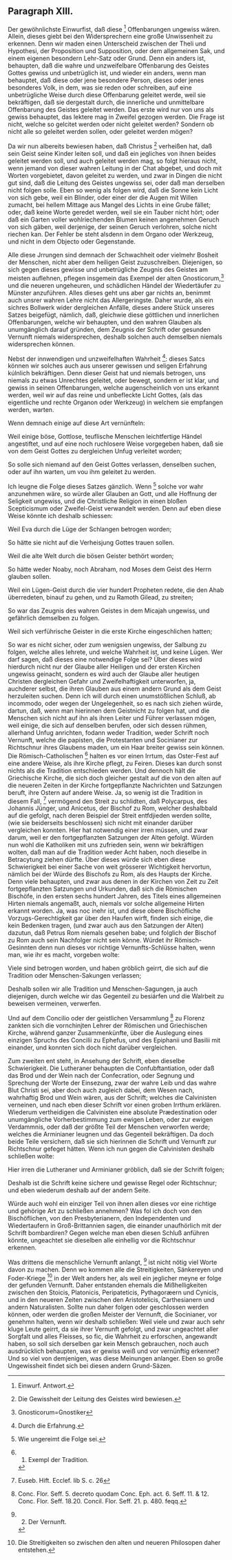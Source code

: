 
<!-- Seite 91 -->

Paragraph XIII.
---------------

Der gewöhnlichste Einwurfist, daß diese [^k2r42]
Offenbarungen ungewiss wären. Allein, dieses
giebt bei den Widersprechern eine große Unwissenheit
zu erkennen. Denn wir maden einen Unterscheid zwischen
der Theli und Hypothesi, der Proposition und
Supposition, oder dem allgemeinen Sak, und einem
eigenen besondern Lehr-Satz oder Grund. Denn
ein anders ist, behaupten, daß die wahre und unzweifelbare
Offenbarung des Geistes Gottes gewiss
und unbetrüglich ist, und wieder ein anders,
wenn man behauptet, daß diese oder jene besondere
Person, dieses oder jenes besonderes Volk, in dem,
was sie reden oder schreiben, auf eine unbetrügliche
Weise durch diese Offenbarung geleitet werde, weil sie
bekräftigen, daß sie dergestalt durch, die innerliche und
unmittelbare Offenbarung des Geistes geleitet werden.
Das erste wird nur von uns als gewiss behauptet,
das lektere mag in Zweifel gezogen werden. Die
Frage ist nicht, welche so gelcitet werden oder nicht
geleitet werden? Sondern ob nicht alle so geleitet
werden sollen, oder geleitet werden mögen?

Da wir nun albereits bewiesen haben, daß Christus [^k2r43]
verheißen hat, daß sein Geist seine Kinder leiten soll, und
daß ein jegliches von ihnen beides geleitet werden soll,
und auch geleitet werden mag, so folgt hieraus nicht,
wenn jemand von dieser wahren Leitung in der Chat abgebet,
und doch mit Worten vorgebietet, davon geleitet
zu werden, und zwar in Dingen die nicht gut sind, daß
die Leitung des Geistes ungewiss sei, oder daß man
derselben nicht folgen solle. Eben so wenig als folgen
wird, daß die Sonne kein Licht von sich gebe, weil ein
Blinder, oder einer der die Augen mit Willen zumacht,
bei hellem Mittage aus Mangel des Lichts in eine
Grube fället; oder, daß keine Worte geredet werden,
weil sie ein Tauber nicht hört; oder daß ein Garten
voller wohlriechenden Blumen keinen angenehmen Geruch<!-- Seite 92 -->
von sich gäben, weil derjenige, der seinen Geruch
verlohren, solche nicht riechen kan. Der Fehler be steht
alsdenn in dem Organo oder Werkzeug, und
nicht in dem Objecto oder Gegenstande.

Alle diese Jrrungen sind demnach der Schwachheit
oder vielmehr Bosheit der Menschen, nicht aber dem
heiligen Geist zuzuschreiben. Diejenigen, so sich gegen
dieses gewisse und unbetrügliche Zeugnis des Geistes
am meisten auflehnen, pflegen insgemein das Exempel
der alten Gnosticorum,[^k2f13] und die neueren ungeheuren,
und schädlichen Händel der Wiedertäufer zu Münster
anzuführen. Alles dieses geht uns aber gar nichts an,
benimmt auch unsrer wahren Lehre nicht das Allergeringste.
Daher wurde, als ein sichres Bollwerk wider
dergleichen Anfälle, dieses andere Stück unseres Satzes
beigefügt, nämlich, daß, gleichwie diese göttlichen
und innerlichen Offenbarungen, welche wir behaupten,
und den wahren Glauben als unumgänglich
darauf gründen, dem Zeugnis der Schrift
oder gesunden Vernunft niemals widersprechen, deshalb
solchen auch demselben niemals widersprechen können.

Nebst der innwendigen und unzweifelhaften Wahrheit [^k2r44]:
dieses Satcs können wir solches auch aus unserer
gewissen und seligen Erfahrung kúlnlich bekräftigen.
Denn dieser Geist hat und niemals betrogen, uns niemals
zu etwas Unrechtes geleitet, oder bewegt, sondern
er ist klar, und gewiss in seinen Offenbarungen, welche
augenscheinlich von uns erkannt werden, weil wir auf
das reine und unbefleckte Licht Gottes, (als das
eigentliche und rechte Organon oder Werkzeug) in
welchem sie empfangen werden, warten.

Wenn demnach einige auf diese Art vernünfteln:

Weil einige böse, Gottlose, teuflische Menschen
leichtfertige Händel angestiftet, und auf eine noch
ruchlosere Weise vorgegeben haben, daß sie von <!-- Seite 93 --><!-- content-0085.xml-->
dem Geist Gottes zu dergleichen Unfug verleitet
worden;

So solle sich niemand auf den Geist Gottes verlassen,
denselben suchen, oder auf ihn warten, um vou
ihm geleitet żu werden.

Ich leugne die Folge dieses Satzes gänzlich. Wenn [^k2r45]
solche vor wahr anzunehmen wäre, so würde aller
Glauben an Gott, und alle Hoffnung der Seligkeit
ungewiss, und die Christliche Religion in einen
bloßen Scepticismum oder Zweifel-Geist verwandelt
werden. Denn auf eben diese Weise könnte ich deshalb
schiessen:

Weil Eva durch die Lüge der Schlangen betrogen
worden;

So hätte sie nicht auf die Verheisjung Gottes
trauen sollen.

Weil die alte Welt durch die bösen Geister bethört
worden;

So hätte weder Noaby, noch Abraham, nod Moses
dem Geist des Herrn glauben sollen.

Weil ein Lügen-Geist durch die vier hundert Propheten
redete, die den Ahab überredeten, binauf zu
gehen, und zu Ramoth Gilead, zu streiten;

So war das Zeugnis des wahren Geistes in dem
Micajah ungewiss, und gefährlich demselben zu folgen.

Weil sich verführische Geister in die erste Kirche
eingeschlichen hatten;

So war es nicht sicher, oder zum wenigsien ungewiss,
der Salbung zu folgen, welche alles lehrete, und welche
Wahrheit ist, und keine Lügen. Wer darf sagen, daß
dieses eine notwendige Folge sei? Über dieses wird
hierdurch nicht nur der Glaube aller Heiligen und der
ersten Kirchen ungewiss geinacht, sondern es wird auch
der Glaube aller heutigen Christen dergleichen Gefahr
und Zweifelhaftigkeit unterworfen, ja, auchderer selbst,
die ihren Glauben aus einem andern Grund als dem<!-- Seite 94 -->
Geist herzuleiten suchen. Denn ich will durch einen unumstößlichen
Schluß, ab incommodo, oder wegen der
Ungelegenheit, so es nach sich ziehen würde, dartun,
daß, wenn man hierinnen dem Geistnicht zu folgen hat,
und die Menschen sich nicht auf ihn als ihren Leiter und
Führer verlassen mögen, weil einige, die sich auf denselben
berufen, oder sich dessen rühmen, allerhand Unfug
anrichten, fodann weder Tradition, weder Schrift noch
Vernunft, welche die papisten, die Protestanten und
Socinianer zur Richtschnur ihres Glaubens maden,
um ein Haar breiter gewiss sein können. Die Römisch-Catholischen [^k2r46]
halten es vor einen Irrtum, das Oster-Fest
auf eine andere Weise, als ihre Kirche pflegt, zu
Feiren. Dieses kan durch sonst nichts als die Tradition
entschieden werden. Und dennoch hält die Griechische
Kirche, die sich doch gleicher gestalt auf die von den alten
auf die neueren Zeiten in der Kirche fortgepflanzte Nachrichten
und Satzungen beruft, ihre Ostern auf andere
Weise. Ja, so wenig ist die Tradition in diesem Fall, [^k2r47]
vermögend den Streit zu schlidten, daß Polycarpus,
des Johannis Jünger, und Anicetus, der Bischof zu
Rom, welcher deshalbbald auf die gefolgt, nach deren
Beispiel der Streit entfdjieden werden sollte, (wie sie
beiderseits beschlossen) sich nicht mit einander darüber
vergleichen konnten. Hier hat notwendig einer
irren müssen, und zwar darum, weil er den fortgepflanzten
Satzungen der Alten gefolgt. Würden nun
wohl die Katholiken mit uns zufrieden sein, wenn wir bekräftigen
wolten, daß man auf die Tradition weder
Acht haben, noch dieselbe in Betracytung ziehen dürfte.
Über dieses würde sich eben diese Schwierigkeit bei
einer Sache von weit grösserer Wichtigkeit hervortun,
nämlich bei der Würde des Bischofs zu Rom,
als des Haupts der Kirche. Denn viele behaupten,
und zwar aus denen in der Kirchen von Zeit zu Zeit fortgepflanzten
Satzungen und Urkunden, daß sich die Römischen<!-- Seite 95 --><!-- content-0087.xml -->
Bischöfe, in den ersten sechs hundert Jahren,
des Titels eines allgemeinen Hirten niemals angemaßt,
auch, niemals vor solche allgemeine Hirten erkannt
worden. Ja, was noc inehr ist, und diese obere
Bischöfliche Vorzugs-Gerechtigkeit gar über
den Haufen wirft, finden sich einige, die kein Bedenken
tragen, (und zwar auch aus den Satzungen der
Alten) dazutun, daß Petrus Rom niemals gesehen
babe; und folglich der Bischof zu Rom auch sein
Nachfolger nicht sein könne. Würdet ihr Römisch-Gesinnten
denn nun dieses vor richtige Vernunfts-Schlüsse
halten, wenn man, wie ihr es macht, vorgeben
wolte:

Viele sind betrogen worden, und haben gröblich geirrt,
die sich auf die Tradition oder Menschen-Sakungen
verlassen;

Deshalb
 sollen wir alle Tradition und Menschen-Sagungen,
ja auch diejenigen, durch welche wir das
Gegenteil zu besiárfen und die Walrbeit zu beweisen
vermeinen, verwerfen.

Und auf dem Concilio oder der geistlichen Versammlung [^k2r48]
zu Florenz zankten sich die vornchinjten Lehrer der
Römischen und Griechischen Kirche, während ganzer
Zusammenkünfte, über die Auslegung eines einzigen
Spruchs des Concilii zu Ephefus, und des Epiphanii
und Basilii mit einander, und konnten sich doch nicht darüber
vergleichen.

Zum zweiten ent steht, in Ansehung der Schrift,
eben dieselbe Schwierigkeit. Die Lutheraner behaupten
die Confubftantiation, oder daß das Brod
und der Wein nach der Confecration, oder Segnung
und Sprechung der Worte der Einsezung, zwar der
wahre Leib und das wahre Blut Christi sei, aber doch
auch zugleich dabei, dem Wesen nach, wahrhaftig
Brod und Wein wären, aus der Schrift; welches die
Calvinisten verneinen, und nach eben dieser Schrift vor<!-- Seite 96 -->
einen groben Irrthum erklären. Wiederum vertheidigen
die Calvinisten eine absolute Prædestination oder
unumgängliche Vorherbestimmung zum ewigen Leben,
oder zur ewigen Verdammnis, oder daß der größte
Teil der Menschen verworfen werde; welches die Arminianer
leugnen und das Gegenteil bekräftigen. Da
doch beide Teile versichern, daß sie sich hierinnen die
Schrift und Vernunft zur Richtschnur gefeget hätten.
Wenn ich nun gegen die Calvinisten deshalb schließen wolte:

Hier irren die Lutheraner und Arminianer gröblich,
daß sie der Schrift folgen;

Deshalb ist die Schrift keine sichere und gewisse
Regel oder Richtschnur; und eben wiederum deshalb auf
der andern Seite.

Würde auch wohl ein einziger Teil von ihnen allen
dieses vor eine richtige und gehörige Art zu schließen annehmen?
Was fol ich doch von den Bischöflichen,
von den Presbyterianern, den Independenten und
Wiedertaufern in Groß-Brittannien sagen, die einander
unaufhörlich mit der Schrift bombardiren? Gegen
welche man eben diesen Schluß anführen könnte,
ungeachtet sie dieselben alle einhellig vor die Richtschnur
erkennen.

Was drittens die menschliche Vernunft anlangt, [^k2r49]
ist nicht nötig viel Worte davon zu machen. Denn wo
kommen alle die Streitigkeiten, Sänkereyen und Foder-Kriege [^k2r50]
in der Welt anders her, als weil ein jeglicher
meyne er folge der gefunden Vernunft. Daher entstanden
ehemals die Mißhelligkeiten zwischen den Stoicis,
Platonicis, Peripateticis, Pythagoræern und Cynicis,
und in den neueren Zeiten zwischen den Aristotelicis,
Carthesianern und andern Naturalisten. Sollte nun
daher folgen oder geschlossen werden können, oder werden
die großen Meister der Vernunft, die Socinianer,
vor genehmn halten, wenn wir deshalb schließen: Weil viele
und zwar auch sehr kluge Leute geirrt, da sie ihrer<!-- Seite 97 -->
Vernunft gefolgt, und zwar ungeachtet aller Sorgfalt
und alles Fleisses, so fic, die Wahrheit zu erforschen,
angewandt haben, so soll sich derselben gar kein Mensch
gebrauchen, noch auch ausdrücklich behaupten, was er
gewiss weiß und vor vernünftig erkennet? Und so viel
von demjenigen, was diese Meinungen anlanger. Eben
so große Ungewissheit findet sich bei diesen andern
Grund-Säzen.


[^k2f13]: Gnosticorum=Gnostiker

[^k2r42]: Einwurf. Antwort.
[^k2r43]: Die Gewissheit der Leitung des Geistes wird bewiesen.
[^k2r44]: Durch die Erfahrung.
[^k2r45]: Wie ungereimt die Folge sei.
[^k2r46]: 1. Exempl der Tradition.
[^k2r47]: Euseb. Hift. Ecclef. lib S. c. 26
[^k2r48]: Conc. Flor. Seff. 5. decreto quodam Conc. Eph. act. 6. Seff. 11. & 12. Conc. Flor. Seff. 18.20. Concil. Flor. Seff. 21. p. 480. feqq.
[^k2r49]: 2. Der Vernunft.
[^k2r50]: Die Streitigkeiten so zwischen den alten und neueren Philosopen daher entstehen.
